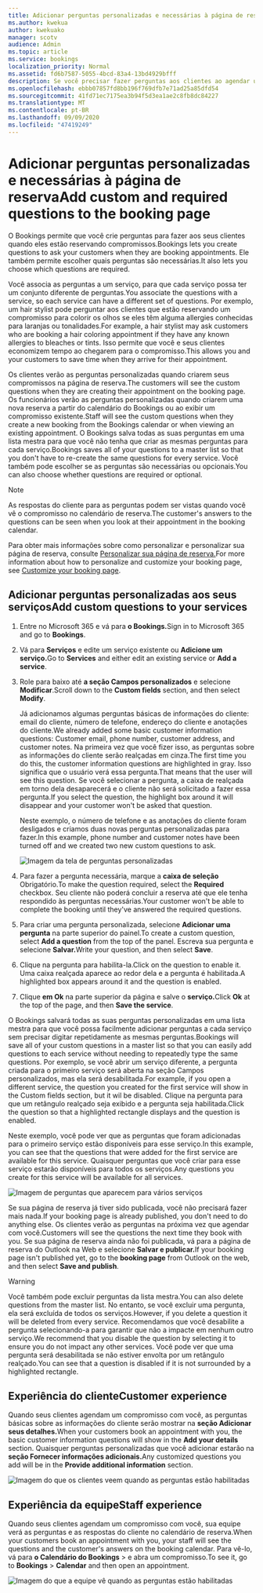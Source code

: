 ```yaml
---
title: Adicionar perguntas personalizadas e necessárias à página de reserva
ms.author: kwekua
author: kwekuako
manager: scotv
audience: Admin
ms.topic: article
ms.service: bookings
localization_priority: Normal
ms.assetid: fd6b7587-5055-4bcd-83a4-13bd4929bfff
description: Se você precisar fazer perguntas aos clientes ao agendar um compromisso com você online, poderá adicionar perguntas personalizadas e perguntas necessárias à página de reserva.
ms.openlocfilehash: ebbb07857fd8bb196f769dfb7e71ad25a85dfd54
ms.sourcegitcommit: 41fd71ec7175ea3b94f5d3ea1ae2c8fb8dc84227
ms.translationtype: MT
ms.contentlocale: pt-BR
ms.lasthandoff: 09/09/2020
ms.locfileid: "47419249"
---
```

# <a name="add-custom-and-required-questions-to-the-booking-page"></a><span data-ttu-id="923ca-103">Adicionar perguntas personalizadas e necessárias à página de reserva</span><span class="sxs-lookup"><span data-stu-id="923ca-103">Add custom and required questions to the booking page</span></span>

<span data-ttu-id="923ca-104">O Bookings permite que você crie perguntas para fazer aos seus clientes quando eles estão reservando compromissos.</span><span class="sxs-lookup"><span data-stu-id="923ca-104">Bookings lets you create questions to ask your customers when they are booking appointments.</span></span> <span data-ttu-id="923ca-105">Ele também permite escolher quais perguntas são necessárias.</span><span class="sxs-lookup"><span data-stu-id="923ca-105">It also lets you choose which questions are required.</span></span>

<span data-ttu-id="923ca-106">Você associa as perguntas a um serviço, para que cada serviço possa ter um conjunto diferente de perguntas.</span><span class="sxs-lookup"><span data-stu-id="923ca-106">You associate the questions with a service, so each service can have a different set of questions.</span></span> <span data-ttu-id="923ca-107">Por exemplo, um hair stylist pode perguntar aos clientes que estão reservando um compromisso para colorir os olhos se eles têm alguma allergies conhecidas para laranjas ou tonalidades.</span><span class="sxs-lookup"><span data-stu-id="923ca-107">For example, a hair stylist may ask customers who are booking a hair coloring appointment if they have any known allergies to bleaches or tints.</span></span> <span data-ttu-id="923ca-108">Isso permite que você e seus clientes economizem tempo ao chegarem para o compromisso.</span><span class="sxs-lookup"><span data-stu-id="923ca-108">This allows you and your customers to save time when they arrive for their appointment.</span></span>

<span data-ttu-id="923ca-109">Os clientes verão as perguntas personalizadas quando criarem seus compromissos na página de reserva.</span><span class="sxs-lookup"><span data-stu-id="923ca-109">The customers will see the custom questions when they are creating their appointment on the booking page.</span></span> <span data-ttu-id="923ca-110">Os funcionários verão as perguntas personalizadas quando criarem uma nova reserva a partir do calendário do Bookings ou ao exibir um compromisso existente.</span><span class="sxs-lookup"><span data-stu-id="923ca-110">Staff will see the custom questions when they create a new booking from the Bookings calendar or when viewing an existing appointment.</span></span> <span data-ttu-id="923ca-111">O Bookings salva todas as suas perguntas em uma lista mestra para que você não tenha que criar as mesmas perguntas para cada serviço.</span><span class="sxs-lookup"><span data-stu-id="923ca-111">Bookings saves all of your questions to a master list so that you don't have to re-create the same questions for every service.</span></span> <span data-ttu-id="923ca-112">Você também pode escolher se as perguntas são necessárias ou opcionais.</span><span class="sxs-lookup"><span data-stu-id="923ca-112">You can also choose whether questions are required or optional.</span></span>

> [!NOTE]
> <span data-ttu-id="923ca-113">As respostas do cliente para as perguntas podem ser vistas quando você vê o compromisso no calendário de reserva.</span><span class="sxs-lookup"><span data-stu-id="923ca-113">The customer's answers to the questions can be seen when you look at their appointment in the booking calendar.</span></span>

<span data-ttu-id="923ca-114">Para obter mais informações sobre como personalizar e personalizar sua página de reserva, consulte [Personalizar sua página de reserva.](customize-booking-page.md)</span><span class="sxs-lookup"><span data-stu-id="923ca-114">For more information about how to personalize and customize your booking page, see [Customize your booking page](customize-booking-page.md).</span></span>

## <a name="add-custom-questions-to-your-services"></a><span data-ttu-id="923ca-115">Adicionar perguntas personalizadas aos seus serviços</span><span class="sxs-lookup"><span data-stu-id="923ca-115">Add custom questions to your services</span></span>

1. <span data-ttu-id="923ca-116">Entre no Microsoft 365 e vá para **o Bookings.**</span><span class="sxs-lookup"><span data-stu-id="923ca-116">Sign in to Microsoft 365 and go to **Bookings**.</span></span>

1. <span data-ttu-id="923ca-117">Vá para **Serviços** e edite um serviço existente ou **Adicione um serviço.**</span><span class="sxs-lookup"><span data-stu-id="923ca-117">Go to **Services** and either edit an existing service or **Add a service**.</span></span>

1. <span data-ttu-id="923ca-118">Role para baixo até **a seção Campos personalizados** e selecione **Modificar**.</span><span class="sxs-lookup"><span data-stu-id="923ca-118">Scroll down to the **Custom fields** section, and then select **Modify**.</span></span>

   <span data-ttu-id="923ca-119">Já adicionamos algumas perguntas básicas de informações do cliente: email do cliente, número de telefone, endereço do cliente e anotações do cliente.</span><span class="sxs-lookup"><span data-stu-id="923ca-119">We already added some basic customer information questions: Customer email, phone number, customer address, and customer notes.</span></span> <span data-ttu-id="923ca-120">Na primeira vez que você fizer isso, as perguntas sobre as informações do cliente serão realçadas em cinza.</span><span class="sxs-lookup"><span data-stu-id="923ca-120">The first time you do this, the customer information questions are highlighted in gray.</span></span> <span data-ttu-id="923ca-121">Isso significa que o usuário verá essa pergunta.</span><span class="sxs-lookup"><span data-stu-id="923ca-121">That means that the user will see this question.</span></span> <span data-ttu-id="923ca-122">Se você selecionar a pergunta, a caixa de realçada em torno dela desaparecerá e o cliente não será solicitado a fazer essa pergunta.</span><span class="sxs-lookup"><span data-stu-id="923ca-122">If you select the question, the highlight box around it will disappear and your customer won't be asked that question.</span></span>

   <span data-ttu-id="923ca-123">Neste exemplo, o número de telefone e as anotações do cliente foram desligados e criamos duas novas perguntas personalizadas para fazer.</span><span class="sxs-lookup"><span data-stu-id="923ca-123">In this example, phone number and customer notes have been turned off and we created two new custom questions to ask.</span></span>

   ![Imagem da tela de perguntas personalizadas](../media/bookings-questions-custom-fields.png)

1. <span data-ttu-id="923ca-125">Para fazer a pergunta necessária, marque a **caixa de seleção** Obrigatório.</span><span class="sxs-lookup"><span data-stu-id="923ca-125">To make the question required, select the **Required** checkbox.</span></span> <span data-ttu-id="923ca-126">Seu cliente não poderá concluir a reserva até que ele tenha respondido às perguntas necessárias.</span><span class="sxs-lookup"><span data-stu-id="923ca-126">Your customer won't be able to complete the booking until they've answered the required questions.</span></span>

1. <span data-ttu-id="923ca-127">Para criar uma pergunta personalizada, selecione **Adicionar uma pergunta** na parte superior do painel.</span><span class="sxs-lookup"><span data-stu-id="923ca-127">To create a custom question, select **Add a question** from the top of the panel.</span></span> <span data-ttu-id="923ca-128">Escreva sua pergunta e selecione **Salvar.**</span><span class="sxs-lookup"><span data-stu-id="923ca-128">Write your question, and then select **Save**.</span></span>

1. <span data-ttu-id="923ca-129">Clique na pergunta para habilita-la.</span><span class="sxs-lookup"><span data-stu-id="923ca-129">Click on the question to enable it.</span></span> <span data-ttu-id="923ca-130">Uma caixa realçada aparece ao redor dela e a pergunta é habilitada.</span><span class="sxs-lookup"><span data-stu-id="923ca-130">A highlighted box appears around it and the question is enabled.</span></span>

1. <span data-ttu-id="923ca-131">Clique **em Ok** na parte superior da página e salve o **serviço.**</span><span class="sxs-lookup"><span data-stu-id="923ca-131">Click **Ok** at the top of the page, and then **Save the service**.</span></span>

<span data-ttu-id="923ca-132">O Bookings salvará todas as suas perguntas personalizadas em uma lista mestra para que você possa facilmente adicionar perguntas a cada serviço sem precisar digitar repetidamente as mesmas perguntas.</span><span class="sxs-lookup"><span data-stu-id="923ca-132">Bookings will save all of your custom questions in a master list so that you can easily add questions to each service without needing to repeatedly type the same questions.</span></span> <span data-ttu-id="923ca-133">Por exemplo, se você abrir um serviço diferente, a pergunta criada para o primeiro serviço será aberta na seção Campos personalizados, mas ela será desabilitada.</span><span class="sxs-lookup"><span data-stu-id="923ca-133">For example, if you open a different service, the question you created for the first service will show in the Custom fields section, but it wil be disabled.</span></span> <span data-ttu-id="923ca-134">Clique na pergunta para que um retângulo realçado seja exibido e a pergunta seja habilitada.</span><span class="sxs-lookup"><span data-stu-id="923ca-134">Click the question so that a highlighted rectangle displays and the question is enabled.</span></span>

<span data-ttu-id="923ca-135">Neste exemplo, você pode ver que as perguntas que foram adicionadas para o primeiro serviço estão disponíveis para esse serviço.</span><span class="sxs-lookup"><span data-stu-id="923ca-135">In this example, you can see that the questions that were added for the first service are available for this service.</span></span> <span data-ttu-id="923ca-136">Quaisquer perguntas que você criar para esse serviço estarão disponíveis para todos os serviços.</span><span class="sxs-lookup"><span data-stu-id="923ca-136">Any questions you create for this service will be available for all services.</span></span>

   ![Imagem de perguntas que aparecem para vários serviços](../media/bookings-questions-services.png)

<span data-ttu-id="923ca-138">Se sua página de reserva já tiver sido publicada, você não precisará fazer mais nada.</span><span class="sxs-lookup"><span data-stu-id="923ca-138">If your booking page is already published, you don't need to do anything else.</span></span> <span data-ttu-id="923ca-139">Os clientes verão as perguntas na próxima vez que agendar com você.</span><span class="sxs-lookup"><span data-stu-id="923ca-139">Customers will see the questions the next time they book with you.</span></span> <span data-ttu-id="923ca-140">Se sua página de reserva ainda não  foi publicada, vá para a página de reserva do Outlook na Web e selecione **Salvar e publicar.**</span><span class="sxs-lookup"><span data-stu-id="923ca-140">If your booking page isn't published yet, go to the **booking page** from Outlook on the web, and then select **Save and publish**.</span></span>

> [!WARNING]
> <span data-ttu-id="923ca-141">Você também pode excluir perguntas da lista mestra.</span><span class="sxs-lookup"><span data-stu-id="923ca-141">You can also delete questions from the master list.</span></span> <span data-ttu-id="923ca-142">No entanto, se você excluir uma pergunta, ela será excluída de todos os serviços.</span><span class="sxs-lookup"><span data-stu-id="923ca-142">However, if you delete a question it will be deleted from every service.</span></span> <span data-ttu-id="923ca-143">Recomendamos que você desabilite a pergunta selecionando-a para garantir que não a impacte em nenhum outro serviço.</span><span class="sxs-lookup"><span data-stu-id="923ca-143">We recommend that you disable the question by selecting it to ensure you do not impact any other services.</span></span> <span data-ttu-id="923ca-144">Você pode ver que uma pergunta será desabilitada se não estiver envolta por um retângulo realçado.</span><span class="sxs-lookup"><span data-stu-id="923ca-144">You can see that a question is disabled if it is not surrounded by a highlighted rectangle.</span></span>

## <a name="customer-experience"></a><span data-ttu-id="923ca-145">Experiência do cliente</span><span class="sxs-lookup"><span data-stu-id="923ca-145">Customer experience</span></span>

<span data-ttu-id="923ca-146">Quando seus clientes agendam um compromisso com você, as perguntas básicas sobre as informações do cliente serão mostrar na **seção Adicionar seus detalhes.**</span><span class="sxs-lookup"><span data-stu-id="923ca-146">When your customers book an appointment with you, the basic customer information questions will show in the **Add your details** section.</span></span> <span data-ttu-id="923ca-147">Quaisquer perguntas personalizadas que você adicionar estarão na **seção Fornecer informações adicionais.**</span><span class="sxs-lookup"><span data-stu-id="923ca-147">Any customized questions you add will be in the **Provide additional information** section.</span></span>

![Imagem do que os clientes veem quando as perguntas estão habilitadas](../media/bookings-questions-customer.png)

## <a name="staff-experience"></a><span data-ttu-id="923ca-149">Experiência da equipe</span><span class="sxs-lookup"><span data-stu-id="923ca-149">Staff experience</span></span>

<span data-ttu-id="923ca-150">Quando seus clientes agendam um compromisso com você, sua equipe verá as perguntas e as respostas do cliente no calendário de reserva.</span><span class="sxs-lookup"><span data-stu-id="923ca-150">When your customers book an appointment with you, your staff will see the questions and the customer's answers on the booking calendar.</span></span> <span data-ttu-id="923ca-151">Para vê-lo, vá para **o Calendário do Bookings** \>  e abra um compromisso.</span><span class="sxs-lookup"><span data-stu-id="923ca-151">To see it, go to **Bookings** \> **Calendar** and then open an appointment.</span></span>

![Imagem do que a equipe vê quando as perguntas estão habilitadas](../media/bookings-questions-staff.png)
